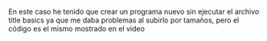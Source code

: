 En este caso he tenido que crear un programa nuevo sin ejecutar el archivo title basics ya que me daba problemas al subirlo por tamaños, pero el código es el mismo mostrado en el video
